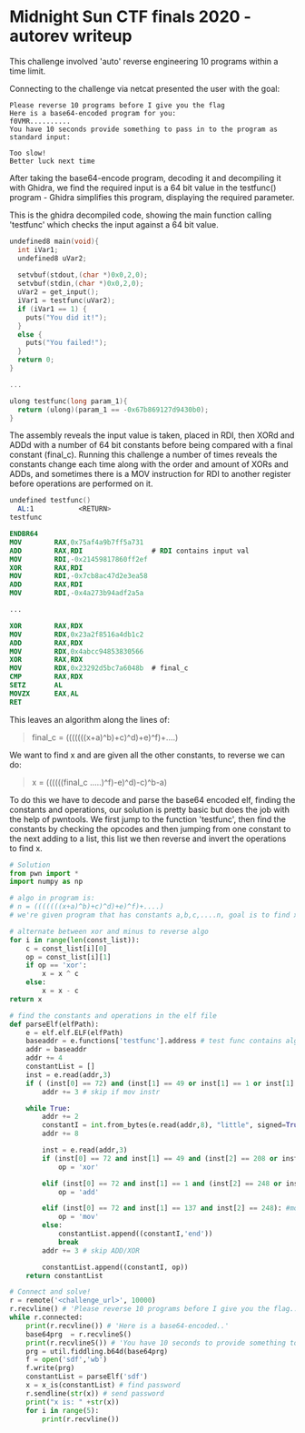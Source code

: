 # Midnight Sun CTF finals 2020 - autorev writeup 

This challenge involved 'auto' reverse engineering 10 programs within a time limit.

Connecting to the challenge via netcat presented the user with the goal:
```
Please reverse 10 programs before I give you the flag
Here is a base64-encoded program for you:
f0VMR..........
You have 10 seconds provide something to pass in to the program as standard input:

Too slow!
Better luck next time
```

After taking the base64-encode program, decoding it and decompiling it with Ghidra, we find the required input is a 64 bit value in the testfunc() program - 
Ghidra simplifies this program, displaying the required parameter.

This is the ghidra decompiled code, showing the main function calling 'testfunc' which checks the input against a 64 bit value.
```c
undefined8 main(void){
  int iVar1;
  undefined8 uVar2;
  
  setvbuf(stdout,(char *)0x0,2,0);
  setvbuf(stdin,(char *)0x0,2,0);
  uVar2 = get_input();
  iVar1 = testfunc(uVar2);
  if (iVar1 == 1) {
    puts("You did it!");
  }
  else {
    puts("You failed!");
  }
  return 0;
}

...

ulong testfunc(long param_1){
  return (ulong)(param_1 == -0x67b869127d9430b0);
}
```

The assembly reveals the input value is taken, placed in RDI, then XORd and ADDd with a number of 64 bit constants before being compared with a final constant (final_c). Running this challenge a number of times reveals the constants change each time along with the order and amount of XORs and ADDs, and sometimes there is a MOV instruction for RDI to another register before operations are performed on it.

```nasm
undefined testfunc()
  AL:1           <RETURN>
testfunc

ENDBR64
MOV        RAX,0x75af4a9b7ff5a731
ADD        RAX,RDI                 # RDI contains input val
MOV        RDI,-0x21459817860ff2ef
XOR        RAX,RDI
MOV        RDI,-0x7cb8ac47d2e3ea58
ADD        RAX,RDI
MOV        RDI,-0x4a273b94adf2a5a

...

XOR        RAX,RDX
MOV        RDX,0x23a2f8516a4db1c2
ADD        RAX,RDX
MOV        RDX,0x4abcc94853830566
XOR        RAX,RDX
MOV        RDX,0x23292d5bc7a6048b  # final_c
CMP        RAX,RDX
SETZ       AL
MOVZX      EAX,AL
RET
```

This leaves an algorithm along the lines of:
> final_c = (((((((x+a)^b)+c)^d)+e)^f)+....)

We want to find x and are given all the other constants, to reverse we can do:
>x = ((((((final_c .....)^f)-e)^d)-c)^b-a)


To do this we have to decode and parse the base64 encoded elf, finding the constants and operations, our solution is pretty basic but does the job with the help of pwntools. We first jump to the function 'testfunc', then find the constants by checking the opcodes and then jumping from one constant to the next adding to a list, this list we then reverse and invert the operations to find x.
```python
# Solution
from pwn import *
import numpy as np

# algo in program is:
# n = (((((((x+a)^b)+c)^d)+e)^f)+....)
# we're given program that has constants a,b,c,....n, goal is to find x

# alternate between xor and minus to reverse algo
for i in range(len(const_list)):
    c = const_list[i][0]
    op = const_list[i][1]
    if op == 'xor':
        x = x ^ c
    else:
        x = x - c
return x

# find the constants and operations in the elf file
def parseElf(elfPath):
    e = elf.elf.ELF(elfPath)
    baseaddr = e.functions['testfunc'].address # test func contains algo
    addr = baseaddr
    addr += 4
    constantList = []
    inst = e.read(addr,3)
    if ( (inst[0] == 72) and (inst[1] == 49 or inst[1] == 1 or inst[1] == 137) and (inst[2] == 208 or inst[2] == 248)): # check opcodes
        addr += 3 # skip if mov instr

    while True:
        addr += 2
        constantI = int.from_bytes(e.read(addr,8), "little", signed=True)
        addr += 8

        inst = e.read(addr,3)
        if (inst[0] == 72 and inst[1] == 49 and (inst[2] == 208 or inst[2] == 248) ): #xor
            op = 'xor'

        elif (inst[0] == 72 and inst[1] == 1 and (inst[2] == 248 or inst[2] == 208)): #add
            op = 'add'

        elif (inst[0] == 72 and inst[1] == 137 and inst[2] == 248): #mov
            op = 'mov'
        else:
            constantList.append((constantI,'end'))
            break
        addr += 3 # skip ADD/XOR

        constantList.append((constantI, op))
    return constantList

# Connect and solve!
r = remote('<challenge_url>', 10000)
r.recvline() # 'Please reverse 10 programs before I give you the flag...'
while r.connected:
    print(r.recvline()) # 'Here is a base64-encoded..'
    base64prg  = r.recvlineS()
    print(r.recvlineS()) # 'You have 10 seconds to provide something to pass in..'
    prg = util.fiddling.b64d(base64prg)
    f = open('sdf','wb')
    f.write(prg)
    constantList = parseElf('sdf')
    x = x_is(constantList) # find password
    r.sendline(str(x)) # send password
    print("x is: " +str(x))
    for i in range(5):
        print(r.recvline())
```
